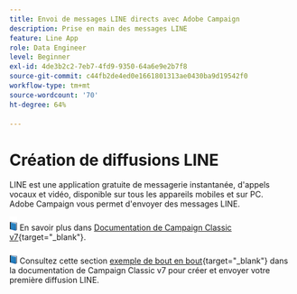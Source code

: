 ```yaml
---
title: Envoi de messages LINE directs avec Adobe Campaign
description: Prise en main des messages LINE
feature: Line App
role: Data Engineer
level: Beginner
exl-id: 4de3b2c2-7eb7-4fd9-9350-64a6e9e2b7f8
source-git-commit: c44fb2de4ed0e1661801313ae0430ba9d19542f0
workflow-type: tm+mt
source-wordcount: '70'
ht-degree: 64%

---
```


# Création de diffusions LINE

LINE est une application gratuite de messagerie instantanée, d&#39;appels vocaux et vidéo, disponible sur tous les appareils mobiles et sur PC. Adobe Campaign vous permet d&#39;envoyer des messages LINE.


![](../assets/do-not-localize/book.png) En savoir plus dans [Documentation de Campaign Classic v7](https://experienceleague.adobe.com/docs/campaign-classic/using/sending-messages/line-channel.html?lang=fr){target="_blank"}.

![](../assets/do-not-localize/book.png) Consultez cette section [exemple de bout en bout](https://experienceleague.adobe.com/docs/campaign-classic/using/sending-messages/line-channel.html?lang=fr#example--create-and-send-a-personalized-line-message){target="_blank"} dans la documentation de Campaign Classic v7 pour créer et envoyer votre première diffusion LINE.

